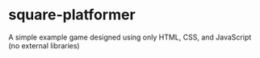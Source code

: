 # square-platformer
A simple example game designed using only HTML, CSS, and JavaScript (no external libraries)
